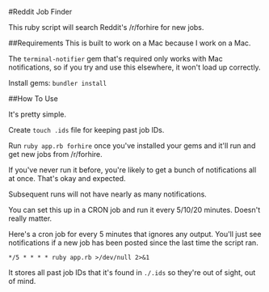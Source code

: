 #Reddit Job Finder

This ruby script will search Reddit's /r/forhire for new jobs.

##Requirements
This is built to work on a Mac because I work on a Mac.

The `terminal-notifier` gem that's required only works with Mac notifications, so if you try and use this elsewhere, it won't load up correctly.

Install gems: `bundler install`

##How To Use

It's pretty simple.

Create `touch .ids` file for keeping past job IDs.

Run `ruby app.rb forhire` once you've installed your gems and it'll run and get new jobs from /r/forhire.

If you've never run it before, you're likely to get a bunch of notifications all at once. That's okay and expected.

Subsequent runs will not have nearly as many notifications.

You can set this up in a CRON job and run it every 5/10/20 minutes. Doesn't really matter.

Here's a cron job for every 5 minutes that ignores any output. You'll just see notifications if a new job has been posted since the last time the script ran.

`*/5 * * * * ruby app.rb >/dev/null 2>&1`

It stores all past job IDs that it's found in `./.ids` so they're out of sight, out of mind.
